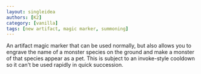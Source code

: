 ```yaml
---
layout: singleidea
authors: [K2]
category: [vanilla]
tags: [new artifact, magic marker, summoning]
---
```

An artifact magic marker that can be used normally, but also allows you to
engrave the name of a monster species on the ground and make a monster of that
species appear as a pet. This is subject to an invoke-style cooldown so it can't
be used rapidly in quick succession.
